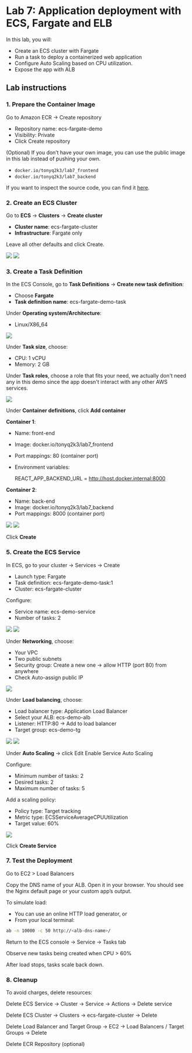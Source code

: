 Lab 7: Application deployment with ECS, Fargate and ELB
=========================================================

In this lab, you will:
+ Create an ECS cluster with Fargate
+ Run a task to deploy a containerized web application
+ Configure Auto Scaling based on CPU utilization.
+ Expose the app with ALB

## Lab instructions

### 1. Prepare the Container Image

Go to Amazon ECR → Create repository
+ Repository name: ecs-fargate-demo
+ Visibility: Private
+ Click Create repository

(Optional) If you don’t have your own image, you can use the public image in this lab instead of pushing your own.
+ `docker.io/tonyq2k3/lab7_frontend`
+ `docker.io/tonyq2k3/lab7_backend`

If you want to inspect the source code, you can find it [here](../../apps/multi-container-app/).

### 2. Create an ECS Cluster

Go to **ECS** → **Clusters** → **Create cluster**
+ **Cluster name**: ecs-fargate-cluster
+ **Infrastructure**: Fargate only

Leave all other defaults and click Create.

![](./imgs/lab_7_1.PNG)
![](./imgs/lab_7_2.PNG)

### 3. Create a Task Definition

In the ECS Console, go to **Task Definitions** → **Create new task definition**:
+ Choose **Fargate**
+ **Task definition name**: ecs-fargate-demo-task

Under **Operating system/Architecture**:
+ Linux/X86_64

![](./imgs/lab_7_3.PNG)

Under **Task size**, choose:
+ CPU: 1 vCPU
+ Memory: 2 GB

Under **Task roles**, choose a role that fits your need, we actually don't need any in this demo since the app doesn't interact with any other AWS services.

![](./imgs/lab_7_4.PNG)

Under **Container definitions**, click **Add container**

**Container 1**:
+ Name: front-end
+ Image: docker.io/tonyq2k3/lab7_frontend
+ Port mappings: 80 (container port)
+ Environment variables:

    REACT_APP_BACKEND_URL = http://host.docker.internal:8000

**Container 2**:
+ Name: back-end
+ Image: docker.io/tonyq2k3/lab7_backend
+ Port mappings: 8000 (container port)

![](./imgs/lab_7_5.PNG)
![](./imgs/lab_7_6.PNG)

Click **Create**

### 5. Create the ECS Service

In ECS, go to your cluster → Services → Create
+ Launch type: Fargate
+ Task definition: ecs-fargate-demo-task:1
+ Cluster: ecs-fargate-cluster

Configure:
+ Service name: ecs-demo-service
+ Number of tasks: 2

![](./imgs/lab_7_7.PNG)
![](./imgs/lab_7_8.PNG)

Under **Networking**, choose:
+ Your VPC
+ Two public subnets
+ Security group: Create a new one → allow HTTP (port 80) from anywhere
+ Check Auto-assign public IP

![](./imgs/lab_7_9.PNG)

Under **Load balancing**, choose:
+ Load balancer type: Application Load Balancer
+ Select your ALB: ecs-demo-alb
+ Listener: HTTP:80 → Add to load balancer
+ Target group: ecs-demo-tg

![](./imgs/lab_7_10.PNG)
![](./imgs/lab_7_11.PNG)

Under **Auto Scaling** → click Edit
Enable Service Auto Scaling

Configure:
+ Minimum number of tasks: 2
+ Desired tasks: 2
+ Maximum number of tasks: 5

Add a scaling policy:
+ Policy type: Target tracking
+ Metric type: ECSServiceAverageCPUUtilization
+ Target value: 60%

![](./imgs/lab_7_12.PNG)

Click **Create Service**

### 7. Test the Deployment

Go to EC2 > Load Balancers

Copy the DNS name of your ALB. Open it in your browser. You should see the Nginx default page or your custom app’s output.

To simulate load:

+ You can use an online HTTP load generator, or
+ From your local terminal:
```bash
ab -n 10000 -c 50 http://<alb-dns-name>/
```

Return to the ECS console → Service → Tasks tab

Observe new tasks being created when CPU > 60%

After load stops, tasks scale back down.

### 8. Cleanup

To avoid charges, delete resources:

Delete ECS Service
→ Cluster → Service → Actions → Delete service

Delete ECS Cluster
→ Clusters → ecs-fargate-cluster → Delete

Delete Load Balancer and Target Group
→ EC2 → Load Balancers / Target Groups → Delete

Delete ECR Repository (optional)